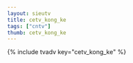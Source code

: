 ```yaml
--- 
layout: sieutv
title: cetv_kong_ke
tags: ["cntv"]
thumb: cetv_kong_ke
---
```

{% include tvadv key="cetv_kong_ke" %}
